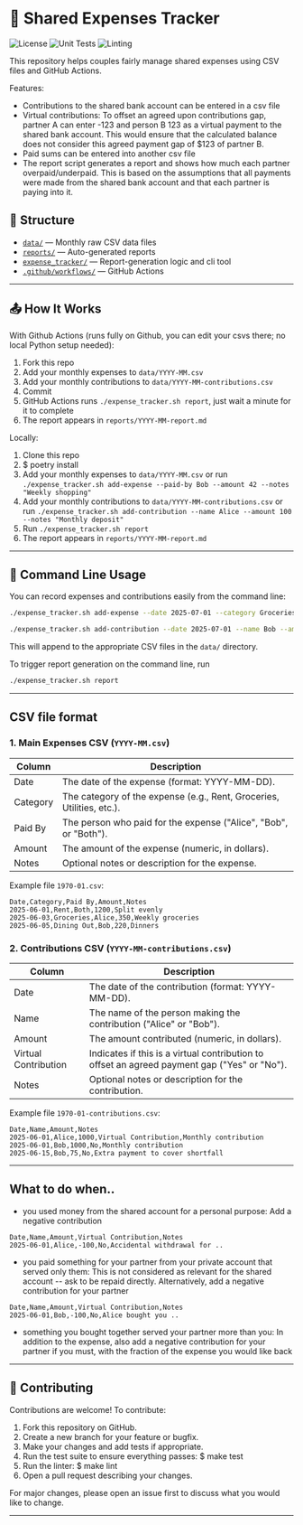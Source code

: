 # 🧾 Shared Expenses Tracker

![License](https://img.shields.io/github/license/jvm123/expense-tracker?cache-control=no-cache)
![Unit Tests](https://github.com/jvm123/expense-tracker/actions/workflows/python-test.yml/badge.svg)
![Linting](https://github.com/jvm123/expense-tracker/actions/workflows/python-lint.yml/badge.svg)

This repository helps couples fairly manage shared expenses using CSV files and GitHub Actions.

Features:
- Contributions to the shared bank account can be entered in a csv file
- Virtual contributions: To offset an agreed upon contributions gap, partner A can enter -123 and person B 123 as a virtual payment to the shared bank account. This would ensure that the calculated balance does not consider this agreed payment gap of $123 of partner B.
- Paid sums can be entered into another csv file
- The report script generates a report and shows how much each partner overpaid/underpaid. This is based on the assumptions that all payments were made from the shared bank account and that each partner is paying into it.

## 📂 Structure

- [`data/`](data/) — Monthly raw CSV data files
- [`reports/`](reports/) — Auto-generated reports
- [`expense_tracker/`](scripts/) — Report-generation logic and cli tool
- [`.github/workflows/`](.github/workflows/) — GitHub Actions

---

## 📤 How It Works

With Github Actions (runs fully on Github, you can edit your csvs there; no local Python setup needed):
1. Fork this repo
2. Add your monthly expenses to `data/YYYY-MM.csv`
3. Add your monthly contributions to `data/YYYY-MM-contributions.csv`
4. Commit
5. GitHub Actions runs `./expense_tracker.sh report`, just wait a minute for it to complete
6. The report appears in `reports/YYYY-MM-report.md`

Locally:
1. Clone this repo
2. $ poetry install
3. Add your monthly expenses to `data/YYYY-MM.csv` or run `./expense_tracker.sh add-expense --paid-by Bob --amount 42 --notes "Weekly shopping"`
4. Add your monthly contributions to `data/YYYY-MM-contributions.csv` or run `./expense_tracker.sh add-contribution --name Alice --amount 100 --notes "Monthly deposit"`
5. Run `./expense_tracker.sh report`
6. The report appears in `reports/YYYY-MM-report.md`

---

## 🚀 Command Line Usage

You can record expenses and contributions easily from the command line:

```sh
./expense_tracker.sh add-expense --date 2025-07-01 --category Groceries --paid-by Alice --amount 42.50 --notes "Weekly shopping"

./expense_tracker.sh add-contribution --date 2025-07-01 --name Bob --amount 1000 --notes "Monthly deposit"
```

This will append to the appropriate CSV files in the `data/` directory.

To trigger report generation on the command line, run
```sh
./expense_tracker.sh report
```

---

## CSV file format

### 1. Main Expenses CSV (`YYYY-MM.csv`)

| Column    | Description                                                                 |
|-----------|-----------------------------------------------------------------------------|
| Date      | The date of the expense (format: YYYY-MM-DD).                               |
| Category  | The category of the expense (e.g., Rent, Groceries, Utilities, etc.).       |
| Paid By   | The person who paid for the expense ("Alice", "Bob", or "Both").            |
| Amount    | The amount of the expense (numeric, in dollars).                            |
| Notes     | Optional notes or description for the expense.                              |

Example file `1970-01.csv`:
```csv
Date,Category,Paid By,Amount,Notes
2025-06-01,Rent,Both,1200,Split evenly
2025-06-03,Groceries,Alice,350,Weekly groceries
2025-06-05,Dining Out,Bob,220,Dinners
```

### 2. Contributions CSV (`YYYY-MM-contributions.csv`)

| Column               | Description                                                                                 |
|----------------------|---------------------------------------------------------------------------------------------|
| Date                 | The date of the contribution (format: YYYY-MM-DD).                                          |
| Name                 | The name of the person making the contribution ("Alice" or "Bob").                          |
| Amount               | The amount contributed (numeric, in dollars).                                               |
| Virtual Contribution | Indicates if this is a virtual contribution to offset an agreed payment gap ("Yes" or "No").|
| Notes                | Optional notes or description for the contribution.                                         |

Example file `1970-01-contributions.csv`:
```csv
Date,Name,Amount,Notes
2025-06-01,Alice,1000,Virtual Contribution,Monthly contribution
2025-06-01,Bob,1000,No,Monthly contribution
2025-06-15,Bob,75,No,Extra payment to cover shortfall
```

---

## What to do when..

- you used money from the shared account for a personal purpose: Add a negative contribution
```csv
Date,Name,Amount,Virtual Contribution,Notes
2025-06-01,Alice,-100,No,Accidental withdrawal for ..
```
- you paid something for your partner from your private account that served only them: This is not considered as relevant for the shared account -- ask to be repaid directly. Alternatively, add a negative contribution for your partner
```csv
Date,Name,Amount,Virtual Contribution,Notes
2025-06-01,Bob,-100,No,Alice bought you ..
```
- something you bought together served your partner more than you: In addition to the expense, also add a negative contribution for your partner if you must, with the fraction of the expense you would like back

---

## 🤝 Contributing

Contributions are welcome! To contribute:

1. Fork this repository on GitHub.
2. Create a new branch for your feature or bugfix.
3. Make your changes and add tests if appropriate.
4. Run the test suite to ensure everything passes: $ make test
5. Run the linter: $ make lint
5. Open a pull request describing your changes.

For major changes, please open an issue first to discuss what you would like to change.

---
